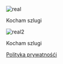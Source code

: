
![real](https://github.com/user-attachments/assets/f011e5af-518c-4f85-baa3-245ac33698c1)


Kocham szlugi

![real2](https://github.com/user-attachments/assets/82b0b9cd-0226-4d15-85aa-2d0f9a49929d)


Kocham szlugi


[Polityka prywatnośći](https://github.com/user-attachments/assets/a4611f6a-a6a1-4456-acbe-98d5db4952bd)


<!---
HubiCore/HubiCore is a ✨ special ✨ repository because its `README.md` (this file) appears on your GitHub profile.
You can click the Preview link to take a look at your changes.
--->
